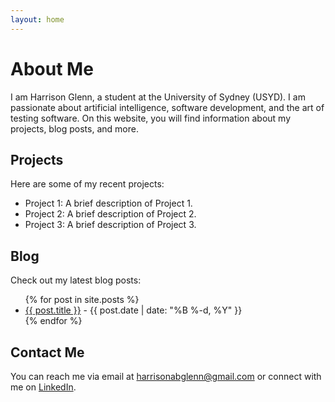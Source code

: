 ```yaml
---
layout: home
---
```


# About Me

I am Harrison Glenn, a student at the University of Sydney (USYD). I am passionate about artificial intelligence, software development, and the art of testing software. On this website, you will find information about my projects, blog posts, and more.

## Projects

Here are some of my recent projects:

- Project 1: A brief description of Project 1.
- Project 2: A brief description of Project 2.
- Project 3: A brief description of Project 3.

## Blog

Check out my latest blog posts:

<ul>
  {% for post in site.posts %}
    <li>
      <a href="{{ post.url }}">{{ post.title }}</a>
      - {{ post.date | date: "%B %-d, %Y" }}
    </li>
  {% endfor %}
</ul>

## Contact Me

You can reach me via email at [harrisonabglenn@gmail.com](mailto:harrisonabglenn@gmail.com) or connect with me on [LinkedIn](https://www.linkedin.com/in/your-linkedin-profile).